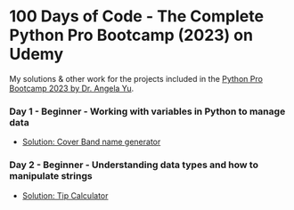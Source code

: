 # 100 Days of Code - The Complete Python Pro Bootcamp (2023) on Udemy

My solutions & other work for the projects included in the [Python Pro Bootcamp 2023 by Dr. Angela Yu](https://www.udemy.com/course/100-days-of-code/).

### Day 1 - Beginner - Working with variables in Python to manage data
* [Solution: Cover Band name generator](/Day-001_band-name-generator/.)

### Day 2 - Beginner - Understanding data types and how to manipulate strings
* [Solution: Tip Calculator](/Day-002_tip-calculator/.)
